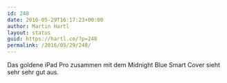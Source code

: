```yaml
---
id: 248
date: 2016-05-29T16:17:23+00:00
author: Martin Hartl
layout: status
guid: https://hartl.co/?p=248
permalink: /2016/05/29/248/
---
```

Das goldene iPad Pro zusammen mit dem Midnight Blue Smart Cover sieht sehr sehr gut aus.